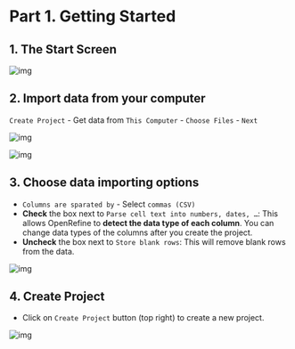 # Part 1. Getting Started

## 1. The Start Screen

![img](https://libapps-au.s3-ap-southeast-2.amazonaws.com/accounts/118911/images/01.png)

## 2. Import data from your computer

`Create Project` - Get data from `This Computer` - `Choose Files` - `Next`

![img](https://libapps-au.s3-ap-southeast-2.amazonaws.com/accounts/118911/images/02.png)

![img](https://libapps-au.s3-ap-southeast-2.amazonaws.com/accounts/118911/images/03.png)



## 3. Choose data importing options

- `Columns are sparated by` - Select `commas (CSV)`
- **Check** the box next to `Parse cell text into numbers, dates, …`: This allows OpenRefine to **detect the data type of each column**. You can change data types of the columns after you create the project.
- **Uncheck** the box next to `Store blank rows`: This will remove blank rows from the data.

![img](https://libapps-au.s3-ap-southeast-2.amazonaws.com/accounts/118911/images/04.png)

## 4. Create Project

- Click on `Create Project` button (top right) to create a new project.

![img](https://libapps-au.s3-ap-southeast-2.amazonaws.com/accounts/118911/images/05.png)